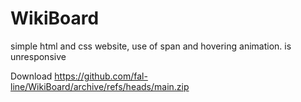 # WikiBoard
simple html and css website, use of span and hovering animation. is unresponsive

Download
https://github.com/fal-line/WikiBoard/archive/refs/heads/main.zip
